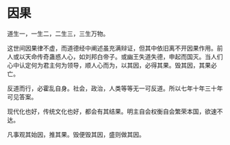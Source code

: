 # 因果
  道生一，一生二，二生三，三生万物。

  这世间因果律不虚，而道德经中阐述虽充满辩证，但其中依旧离不开因果作用。前人或以天命传奇蛊惑人心，如刘邦白帝子。或幽王失道失德，申起而国灭。当人们心中认定何为君主何为领导，顺人心而为，以其因，必得其果。毁其因，其果必亡。

  反道而行，必霍乱自身。社会，政治，人类等等无一可反道。所以七年十年三十年可见答案。

  现代化也好，传统文化也好，都会有其结果。明主自会权衡自会繁荣本国，欲速不达。

  凡事观其始因，推其果。毁便毁其因，盛则做其因。
